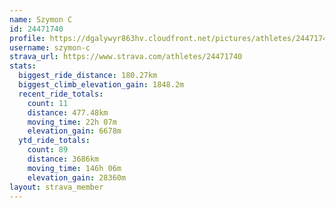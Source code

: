 ```yaml
---
name: Szymon C
id: 24471740
profile: https://dgalywyr863hv.cloudfront.net/pictures/athletes/24471740/7213253/3/large.jpg
username: szymon-c
strava_url: https://www.strava.com/athletes/24471740
stats:
  biggest_ride_distance: 180.27km
  biggest_climb_elevation_gain: 1848.2m
  recent_ride_totals:
    count: 11
    distance: 477.48km
    moving_time: 22h 07m
    elevation_gain: 6678m
  ytd_ride_totals:
    count: 89
    distance: 3686km
    moving_time: 146h 06m
    elevation_gain: 28360m
layout: strava_member
--- 
```

